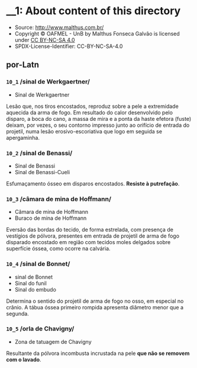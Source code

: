 # __1: About content of this directory

- Source: http://www.malthus.com.br/
- Copyright © OAFMEL - UnB by Malthus Fonseca Galvão is licensed under [CC BY-NC-SA 4.0](https://creativecommons.org/licenses/by-nc-sa/4.0/)
- SPDX-License-Identifier: CC-BY-NC-SA-4.0

## por-Latn

### `10_1` /sinal de Werkgaertner/
- Sinal de Werkgaertner

Lesão que, nos tiros encostados, reproduz sobre a pele a extremidade aquecida da arma de fogo. Em resultado do calor desenvolvido pelo disparo, a boca do cano, a massa de mira e a ponta da haste efetora (fuste) deixam, por vezes, o seu contorno impresso junto ao orifício de entrada do projetil, numa lesão erosivo-escoriativa que logo em seguida se apergaminha.

### `10_2` /sinal de Benassi/
- Sinal de Benassi
- Sinal de Benassi-Cueli

Esfumaçamento ósseo em disparos encostados. **Resiste à putrefação**.

### `10_3` /câmara de mina de Hoffmann/
- Câmara de mina de Hoffmann
- Buraco de mina de Hoffmann

Eversão das bordas do tecido, de forma estrelada, com presença de vestígios de pólvora, presentes em entrada de projetil de arma de fogo disparado encostado em região com tecidos moles delgados sobre superfície óssea, como ocorre na calvária.

### `10_4` /sinal de Bonnet/
- sinal de Bonnet
- Sinal do funil
- Sinal do embudo

Determina o sentido do projetil de arma de fogo no osso, em especial no crânio. A tábua óssea primeiro rompida apresenta diâmetro menor que a segunda.

### `10_5` /orla de Chavigny/
- Zona de tatuagem de Chavigny

Resultante da pólvora incombusta incrustada na pele **que não se removem com o lavado**.

<!--

### `10_2` + `10_3`
A câmara de mina de Hoffmann ocorre nos disparos encostados nos quais existe osso subjacente à pele, como ocorre na calvária.
Ocorre a formação de uma bolsa de pressão subperiosteal com explosão radial do orifício de entrada.

O sinal de Benassi, esfumaçamento/queimadura óssea, geralmente acompanha a câmara de mina.

Observe que Hoffmann é sinal de tecidos moles, perecível com a putrefação, ao passo que Benassi não.

-->
